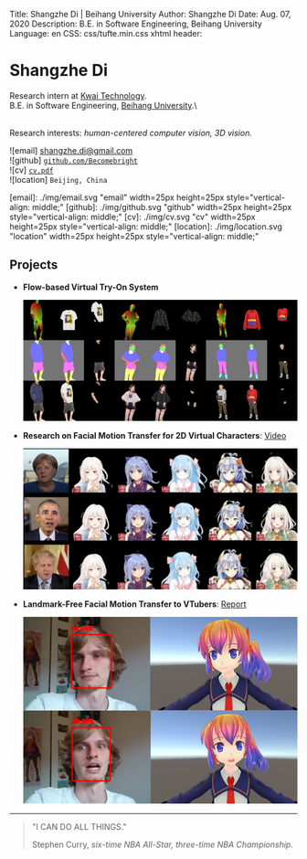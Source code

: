 Title:   Shangzhe Di | Beihang University
Author:  Shangzhe Di
Date:    Aug. 07, 2020
Description: B.E. in Software Engineering, Beihang University
Language: en
CSS: css/tufte.min.css
xhtml header: <script async src="https://www.googletagmanager.com/gtag/js?id=UA-38178018-3"></script><script>window.dataLayer = window.dataLayer || []; function gtag(){dataLayer.push(arguments);} gtag('js', new Date()); gtag('config', 'UA-38178018-3');</script>

Shangzhe Di
===========

Research intern at [Kwai Technology][KWAI].\
B.E. in Software Engineering, [Beihang University][BUAA].\

\
Research interests: *human-centered computer vision, 3D vision.*

![email] <shangzhe.di@gmail.com>\
![github] [`github.com/Becomebright`](https://github.com/Becomebright)\
![cv] [`cv.pdf`](./cv_ShangzheDi.pdf)\
![location] `Beijing, China`

[BUAA]: https://ev.buaa.edu.cn/
[KWAI]: https://www.kwai.com/
[email]: ./img/email.svg "email" width=25px height=25px style="vertical-align: middle;"
[github]: ./img/github.svg "github" width=25px height=25px style="vertical-align: middle;"
[cv]: ./img/cv.svg "cv" width=25px height=25px style="vertical-align: middle;"
[location]: ./img/location.svg "location" width=25px height=25px style="vertical-align: middle;"

Projects
----------
* **Flow-based Virtual Try-On System**

    ![](img/virtual_try-on.png)

* **Research on Facial Motion Transfer for 2D Virtual Characters**: <a href="https://www.bilibili.com/video/BV1q54y1m7jG/" target="blank"> Video</a>

    ![](img/vtuber2.png)
    
* **Landmark-Free Facial Motion Transfer to VTubers**: <a href="pubs/vtuber_summary.pdf" target="blank"> Report</a>

	![](img/vtuber.png)

---

<div class="epigraph">
<blockquote>
<p>"I CAN DO ALL THINGS."</p>
<footer>Stephen Curry, <cite>six-time NBA All-Star, three-time NBA Championship.</cite></footer>
</blockquote>
</div>
